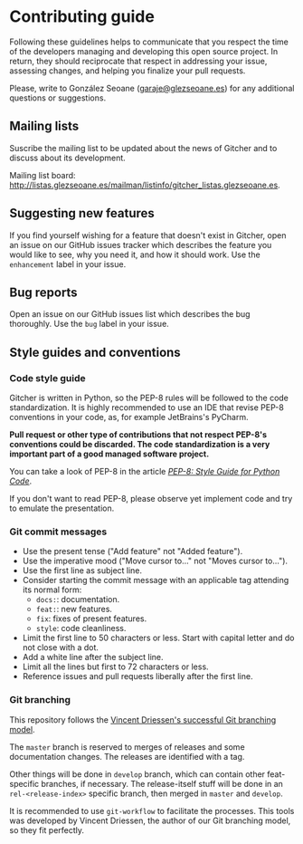 # Contributing guide

Following these guidelines helps to communicate that you respect the time of the developers managing and developing this open source project. In return, they should reciprocate that respect in addressing your issue, assessing changes, and helping you finalize your pull requests.

Please, write to González Seoane ([garaje@glezseoane.es](mailto:garaje@glezseoane.es)) for any additional questions or suggestions.

## Mailing lists

Suscribe the mailing list to be updated about the news of Gitcher and to discuss about its development.

Mailing list board: http://listas.glezseoane.es/mailman/listinfo/gitcher_listas.glezseoane.es.



## Suggesting new features

If you find yourself wishing for a feature that doesn't exist in Gitcher, open an issue on our GitHub issues tracker which describes the feature you would like to see, why you need it, and how it should work. Use the `enhancement` label in your issue.



## Bug reports

Open an issue on our GitHub issues list which describes the bug thoroughly. Use the `bug` label in your issue.



## Style guides and conventions

### Code style guide

Gitcher is written in Python, so the PEP-8 rules will be followed to the code standardization. It is highly recommended to use an IDE that revise PEP-8 conventions in your code, as, for example JetBrains's PyCharm.

**Pull request or other type of contributions that not respect PEP-8's conventions could be discarded. The code standardization is a very important part of a good managed software project.**

You can take a look of PEP-8 in the article *[PEP-8: Style Guide for Python Code](https://www.python.org/dev/peps/pep-0008/)*.

If you don't want to read PEP-8, please observe yet implement code and try to emulate the presentation.


### Git commit messages

- Use the present tense ("Add feature" not "Added feature").
- Use the imperative mood ("Move cursor to..." not "Moves cursor to...").
- Use the first line as subject line.
- Consider starting the commit message with an applicable tag attending its normal form:
	- `docs:`: documentation.
	- `feat:`: new features.
	- `fix`: fixes of present features.
	- `style`: code cleanliness.
- Limit the first line to 50 characters or less. Start with capital letter and do not close with a dot.
- Add a white line after the subject line.
- Limit all the lines but first to 72 characters or less.
- Reference issues and pull requests liberally after the first line.


### Git branching

This repository follows the [Vincent Driessen's successful Git branching model](https://nvie.com/posts/a-successful-git-branching-model/).

The `master` branch is reserved to merges of releases and some documentation changes. The releases are identified with a tag.

Other things will be done in `develop` branch, which can contain other feat-specific branches, if necessary. The release-itself stuff will be done in an `rel-<release-index>` specific branch, then merged in `master` and `develop`.

It is recommended to use `git-workflow` to facilitate the processes. This tools was developed by Vincent Driessen, the author of our Git branching model, so they fit perfectly.
